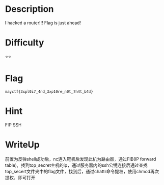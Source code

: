 # Description
I hacked a router!!! Flag is just ahead!

# Difficulty
⭐⭐

# Flag
`mayctf{3xpl0i7_4nd_3xp10re_n0t_7h4t_b4d}`

# Hint 
FIP SSH

# WriteUp
前置为反弹shell成功后，nc连入靶机后发现此机为路由器，通过FIB(IP forward table)，找到top_secret主机的ip，通过服务器内的ssh公钥连接后通过查找top_secert文件夹中的flag文件，找到后，通过chattr命令提权，使用chmod再次提权，即可打开
